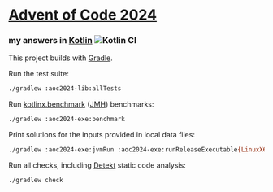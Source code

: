 # [Advent of Code 2024](https://adventofcode.com/2024)
### my answers in [Kotlin](https://www.kotlinlang.org/) ![Kotlin CI](https://github.com/ephemient/aoc2024/workflows/Kotlin%20CI/badge.svg)

This project builds with [Gradle](https://gradle.org/).

Run the test suite:

```sh
./gradlew :aoc2024-lib:allTests
```

Run [kotlinx.benchmark](https://github.com/Kotlin/kotlinx-benchmark) ([JMH](https://openjdk.java.net/projects/code-tools/jmh/)) benchmarks:

```sh
./gradlew :aoc2024-exe:benchmark
```

Print solutions for the inputs provided in local data files:

```sh
./gradlew :aoc2024-exe:jvmRun :aoc2024-exe:runReleaseExecutable{LinuxX64,Macos{X64,Arm64}} :aoc2024-exe:{js,wasmJs}NodeProductionRun
```

Run all checks, including [Detekt](https://detekt.github.io/) static code analysis:

```sh
./gradlew check
```
